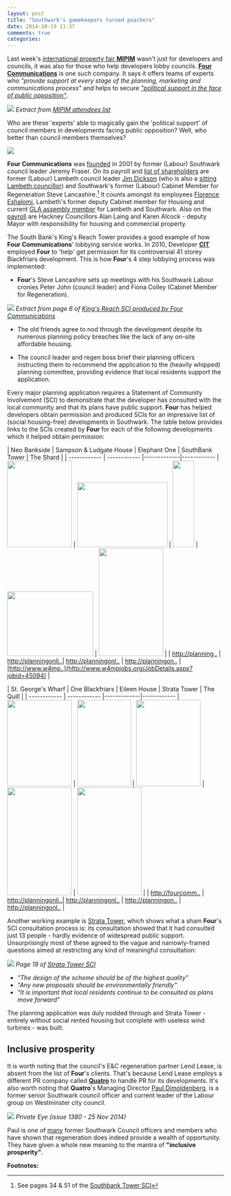 ```yaml
---
layout: post
title: "Southwark's gamekeepers turned poachers"
date: 2014-10-19 11:37
comments: true
categories: 
---
```

Last week's [international property fair __MIPIM__](http://www.theguardian.com/commentisfree/2014/oct/14/yacht-cannes-selling-homes-local-government-officials-mipim) wasn't just for developers and councils, it was also for those who help developers lobby councils. [__Four Communications__](http://www.fourcommunications.com/) is one such company. It says it offers teams of experts who _"provide support at every stage of the planning, marketing and communications process"_ and helps to secure [_"political support in the face of public opposition"_](https://www.fourcommunications.com/work-gallery/helping-secure-new-community-stadium).  
 
![](http://crappistmartin.github.io/images/FourMipimStand.png)
*Extract from [MIPIM attendees 
list](http://my.mipim.com/online-database/mipim/companies/#search=d%3D101990%7C0F%26startRecord%3D205%26rpp%3D12)*

Who are these 'experts' able to magically gain the 'political support' of council members in developments facing public opposition?  Well, who better than council members themselves?


![](http://www.fourcommunications.com/sites/default/files/styles/four_square/public/people/jeremy.png)

__Four Communications__ was 
[founded](http://www.prweek.com/article/168282/wss-fraser-dickson-join-public-affairs-four) in 2001 by former (Labour) Southwark council leader Jeremy Fraser. On its payroll and 
[list of shareholders](http://crappistmartin.github.io/images/OneStopReport.pdf) are 
former (Labour) Lambeth council leader [Jim Dickson](http://www.fourcommunications.com/who-we-are/our-people/jim-dickson) (who is also a [sitting Lambeth councillor](http://moderngov.lambeth.gov.uk/mgUserInfo.aspx?UID=165)) and Southwark's former (Labour) Cabinet Member for Regeneration Steve Lancashire.[^1] It counts amongst its employees [Florence Eshalomi](https://www.linkedin.com/in/florence-eshalomi-8b55b62b), Lambeth's former deputy Cabinet member for Housing and current [GLA assembly member](https://www.london.gov.uk/people/assembly/florence-eshalomi/more-about) for Lambeth and Southwark. Also on the [payroll](http://www.fourcommunications.com/who-we-are/our-people) are Hackney Councillors Alan Laing and Karen Alcock - deputy Mayor with responsibility for housing and commercial property.


The South Bank's King's Reach Tower provides a good example of how __Four Communications__' lobbying service works. In 2010, Developer [__CIT__](http://www.cit.co.uk/) employed __Four__ to 'help' get permission for its controversial 41 storey Blackfriars development. This is how __Four__'s 4 step lobbying process was implemented:

 * __Four__'s Steve Lancashire sets up meetings with his Southwark Labour 
   cronies Peter John (council leader) and Fiona Colley (Cabinet Member for 
Regeneration).  

![](http://betterelephant.github.io/images/FourCommunicationsMeetingsCouncilMembers.png)
*Extract from page 6 of [King's Reach SCI produced by Four Communications 
](http://planningonline.southwark.gov.uk/DocsOnline/Documents/152101_1.pdf)*

 * The old friends agree to nod through the development despite its numerous 
   planning policy breaches like the lack of any on-site affordable housing. 

 * The council leader and regen boss brief their planning officers instructing 
   them to recommend the application to the (heavily whipped) planning 
committee, providing evidence that local residents support the application.    

Every major planning application requires a Statement of Community Involvement 
(SCI) to demonstrate that the developer has consulted with the local community 
and that its plans have public support. __Four__ has helped developers obtain 
permission and produced SCIs for an impressive list of (social housing-free) 
developments in Southwark. The table below provides links to the SCIs created 
by __Four__ for each of the following developments which it helped obtain 
permission:


| Neo Bankside | Sampson & Ludgate House | Elephant One | SouthBank Tower | The Shard | 
| ------------ | ------------ |-------------|------------
| <img src="http://www.e-architect.co.uk/images/jpgs/london/neo_bankside_n220912_n.jpg" width="150" height="200"> | <img src="http://media-cache-ak0.pinimg.com/736x/86/08/76/8608763378373d02e5c8fa0b5dc33237.jpg" width="210" height="150"> | <img src="http://www.london-se1.co.uk/news/imageuploads/1384516164_31.110.107.156.jpg" width="50" height="200"> | <img src="http://www.skyscrapernews.com/images/pics/1431KingsReachTowerRebuild_pic2.jpg" width="200" height="150"> | <img src="http://www.travelsignposts.com/London/files/2012/07/Shard_588.jpg" width="150" height="250"> |
| [http://planning..](http://planningonline.southwark.gov.uk/DocsOnline/Documents/6012_1.pdf) | [http://planningonli..](http://planningonline.southwark.gov.uk/DocsOnline/Documents/272799_1.pdf)| [http://planningonl..](http://planningonline.southwark.gov.uk/DocsOnline/Documents/30873_1.pdf) | [http://planningon..](http://planningonline.southwark.gov.uk/DocsOnline/Documents/300319_1.pdf) | [http://www.w4mp..](http://www.w4mpjobs.org/JobDetails.aspx?jobid=45094) |



| St. George's Wharf | One Blackfriars | Eileen House | Strata Tower | The Quill | 
| ------------ | ------------ |-------------|------------
| <img src="http://www.skyscrapernews.com/images/pics/119TheTowerOneStGeorgeWharf_pic2.jpg" width="150" height="200"> | <img src="http://www.london-se1.co.uk/news/imageuploads/1349877683_80.177.117.97.jpg" width="125" height="200"> | <img src="http://www.london-se1.co.uk/news/imageuploads/1387461650_80.79.211.163.jpg" width="150" height="200"> | <img src="http://www.e-architect.co.uk/images/jpgs/london/strata_se1_bfls060410_wp.jpg" width="150" height="250"> | <img src="http://www.london-se1.co.uk/news/imageuploads/1291215503_80.177.117.97.jpg" width="150" height="250"> |
| [http://fourcomm..](https://www.fourcommunications.com/work-gallery/media-and-marketing-st-george) | [http://planningonli..](http://planningonline.southwark.gov.uk/DocsOnline/Documents/230650_1.pdf)| [http://planningonl..](http://planningonline.southwark.gov.uk/DocsOnline/Documents/42382_1.pdf) | [http://planningon..](http://planningonline.southwark.gov.uk/DocsOnline/Documents/15810_1.pdf) | [http://planningonl..](http://planningonline.southwark.gov.uk/DocsOnline/Documents/75686_1.pdf) |

Another working example is [Strata Tower](/strata-tower/), which shows what a sham __Four__'s SCI consultation process is: its consultation showed that it had consulted just 13 people - hardly evidence of widespread public support. Unsurprisingly most of these agreed to the vague and narrowly-framed questions aimed at restricting any kind of meaningful consultation:

![](http://crappistmartin.github.io/images/StrataSCI.png)
*Page 19 of [Strata Tower SCI](http://planningonline.southwark.gov.uk/DocsOnline/Documents/15810_1.pdf)*

* _"The design of the scheme should be of the highest quality"_
* _"Any new proposals should be environmentally friendly"_
* _"It is important that local residents continue to be consulted as plans move forward"_

The planning application was duly nodded through and Strata Tower - entirely without social rented housing but complete with useless wind turbines - was built.  

## Inclusive prosperity
It is worth noting that the council's E&C regeneration partner Lend Lease, is absent from the list of __Four__'s clients. That's because Lend Lease employs a different PR company called [__Quatro__](http://www.quatro-pr.co.uk/) to handle PR for its developments. It's also worth noting that __Quatro__'s Managing Director [Paul Dimoldenberg](https://www.linkedin.com/pub/paul-dimoldenberg/a/5b5/b44), is a former senior Southwark council officer and current leader of the Labour group on Westminster city council. 

 ![](http://betterelephant.github.io/images/dimoldenberg.jpg)
*Private Eye (issue 1380 - 25 Nov 2014)*

Paul is one of [many](/revolving-doors/) former Southwark Council officers and members who have shown that regeneration does indeed provide a wealth of opportunity. They have given a whole new meaning to the mantra of __"inclusive prosperity"__.   

__Footnotes:__

[^1]: See pages 34 & 51 of the [Southbank Tower SCI](http://planningonline.southwark.gov.uk/DocsOnline/Documents/152101_1.pdf)
